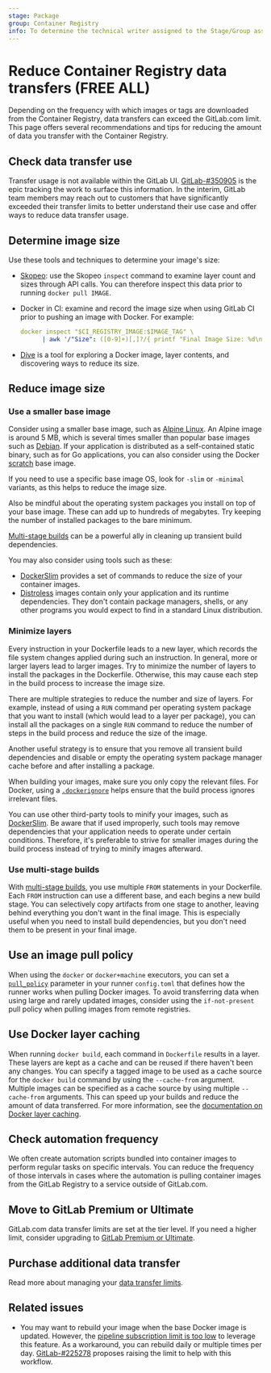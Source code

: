 ```yaml
---
stage: Package
group: Container Registry
info: To determine the technical writer assigned to the Stage/Group associated with this page, see https://about.gitlab.com/handbook/product/ux/technical-writing/#assignments
---
```


# Reduce Container Registry data transfers **(FREE ALL)**

Depending on the frequency with which images or tags are downloaded from the Container Registry,
data transfers can exceed the GitLab.com limit. This page offers several recommendations and tips for
reducing the amount of data you transfer with the Container Registry.

## Check data transfer use

Transfer usage is not available within the GitLab UI. [GitLab-#350905](https://gitlab.com/gitlab-org/gitlab/-/issues/350905)
is the epic tracking the work to surface this information. In the interim, GitLab team members may reach out to customers that have
significantly exceeded their transfer limits to better understand their use case and offer ways to reduce data transfer
usage.

## Determine image size

Use these tools and techniques to determine your image's size:

- [Skopeo](https://github.com/containers/skopeo):
  use the Skopeo `inspect` command to examine layer count and sizes through API calls. You can
  therefore inspect this data prior to running `docker pull IMAGE`.

- Docker in CI: examine and record the image size when using GitLab CI prior to pushing an image
  with Docker. For example:

  ```yaml
  docker inspect "$CI_REGISTRY_IMAGE:$IMAGE_TAG" \
        | awk '/"Size": ([0-9]+)[,]?/{ printf "Final Image Size: %d\n", $2 }'
  ```

- [Dive](https://github.com/wagoodman/dive)
  is a tool for exploring a Docker image, layer contents, and discovering ways to reduce its size.

## Reduce image size

### Use a smaller base image

Consider using a smaller base image, such as [Alpine Linux](https://alpinelinux.org/).
An Alpine image is around 5 MB, which is several times smaller than popular base images such as
[Debian](https://hub.docker.com/_/debian).
If your application is distributed as a self-contained static binary, such as for Go applications,
you can also consider using the Docker [scratch](https://hub.docker.com/_/scratch/)
base image.

If you need to use a specific base image OS, look for `-slim` or `-minimal` variants, as this helps
to reduce the image size.

Also be mindful about the operating system packages you install on top of your base image. These can
add up to hundreds of megabytes. Try keeping the number of installed packages to the bare minimum.

[Multi-stage builds](#use-multi-stage-builds) can be a powerful ally in cleaning up transient build
dependencies.

You may also consider using tools such as these:

- [DockerSlim](https://github.com/docker-slim/docker-slim)
  provides a set of commands to reduce the size of your container images.
- [Distroless](https://github.com/GoogleContainerTools/distroless) images contain only your
  application and its runtime dependencies. They don't contain package managers, shells, or any
  other programs you would expect to find in a standard Linux distribution.

### Minimize layers

Every instruction in your Dockerfile leads to a new layer, which records the file system changes
applied during such an instruction. In general, more or larger layers lead to larger images. Try to
minimize the number of layers to install the packages in the Dockerfile. Otherwise, this may cause
each step in the build process to increase the image size.

There are multiple strategies to reduce the number and size of layers. For example, instead of using
a `RUN` command per operating system package that you want to install (which would lead to a layer
per package), you can install all the packages on a single `RUN` command to reduce the number of
steps in the build process and reduce the size of the image.

Another useful strategy is to ensure that you remove all transient build dependencies and disable or
empty the operating system package manager cache before and after installing a package.

When building your images, make sure you only copy the relevant files. For Docker, using a
[`.dockerignore`](https://docs.docker.com/engine/reference/builder/#dockerignore-file)
helps ensure that the build process ignores irrelevant files.

You can use other third-party tools to minify your images, such as [DockerSlim](https://github.com/docker-slim/docker-slim).
Be aware that if used improperly, such tools may remove dependencies that your application needs to
operate under certain conditions. Therefore, it's preferable to strive for smaller images during the
build process instead of trying to minify images afterward.

### Use multi-stage builds

With [multi-stage builds](https://docs.docker.com/build/building/multi-stage/),
you use multiple `FROM` statements in your Dockerfile. Each `FROM` instruction can use a different
base, and each begins a new build stage. You can selectively copy artifacts from one stage to
another, leaving behind everything you don't want in the final image. This is especially useful when
you need to install build dependencies, but you don't need them to be present in your final image.

## Use an image pull policy

When using the `docker` or `docker+machine` executors, you can set a [`pull_policy`](https://docs.gitlab.com/runner/executors/docker.html#using-the-if-not-present-pull-policy)
parameter in your runner `config.toml` that defines how the runner works when pulling Docker images.
To avoid transferring data when using large and rarely updated images, consider using the
`if-not-present` pull policy when pulling images from remote registries.

## Use Docker layer caching

When running `docker build`, each command in `Dockerfile` results in a layer. These layers are kept
as a cache and can be reused if there haven't been any changes. You can specify a tagged image to be
used as a cache source for the `docker build` command by using the `--cache-from` argument. Multiple
images can be specified as a cache source by using multiple `--cache-from` arguments. This can speed
up your builds and reduce the amount of data transferred. For more information, see the
[documentation on Docker layer caching](../../../ci/docker/using_docker_build.md#make-docker-in-docker-builds-faster-with-docker-layer-caching).

## Check automation frequency

We often create automation scripts bundled into container images to perform regular tasks on specific intervals.
You can reduce the frequency of those intervals in cases where the automation is pulling container images from
the GitLab Registry to a service outside of GitLab.com.

## Move to GitLab Premium or Ultimate

GitLab.com data transfer limits are set at the tier level. If you need a higher limit, consider
upgrading to [GitLab Premium or Ultimate](https://about.gitlab.com/upgrade/).

## Purchase additional data transfer

Read more about managing your [data transfer limits](../../../subscriptions/gitlab_com/index.md#purchase-more-storage-and-transfer).

## Related issues

- You may want to rebuild your image when the base Docker image is updated. However, the
  [pipeline subscription limit is too low](https://gitlab.com/gitlab-org/gitlab/-/issues/225278)
  to leverage this feature. As a workaround, you can rebuild daily or multiple times per day.
  [GitLab-#225278](https://gitlab.com/gitlab-org/gitlab/-/issues/225278)
  proposes raising the limit to help with this workflow.
